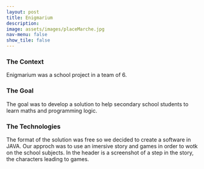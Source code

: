 ```yaml
---
layout: post
title: Enigmarium
description:
image: assets/images/placeMarche.jpg
nav-menu: false
show_tile: false
---
```

<h3>The Context</h3>
<p>Enigmarium was a school project in a team of 6.</p>
<h3>The Goal</h3>
<p>The goal was to develop a solution to help secondary school students to learn maths and programming logic.</p>
<h3>The Technologies</h3>
<p>The format of the solution was free so we decided to create a software in JAVA. Our approch was to use an imersive story and games in order to wotk on the school subjects. In the header is a screenshot of a step in the story, the characters leading to games.</p>


